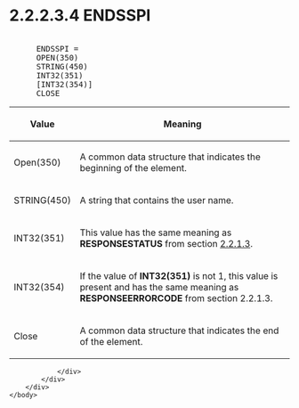 <html dir="LTR" xmlns:mshelp="http://msdn.microsoft.com/mshelp" xmlns:ddue="http://ddue.schemas.microsoft.com/authoring/2003/5" xmlns:xlink="http://www.w3.org/1999/xlink" xmlns:tool="http://www.microsoft.com/tooltip">
    <head>
        <meta http-equiv="Content-Type" content="text/html; CHARSET=utf-8"></meta>
        <meta name="save" content="history"></meta>
        <title>2.2.2.3.4 ENDSSPI</title>
        <xml>
            <mshelp:toctitle title="2.2.2.3.4 ENDSSPI"></mshelp:toctitle>
            <mshelp:rltitle title="[MS-SSAS8]: ENDSSPI"></mshelp:rltitle>
            <mshelp:keyword index="A" term="e0d2b37a-15a6-49fa-bd52-4bd5f1aa4397"></mshelp:keyword>
            <mshelp:attr name="DCSext.ContentType" value="open specification"></mshelp:attr>
            <mshelp:attr name="AssetID" value="e0d2b37a-15a6-49fa-bd52-4bd5f1aa4397"></mshelp:attr>
            <mshelp:attr name="TopicType" value="kbRef"></mshelp:attr>
            <mshelp:attr name="DCSext.Title" value="[MS-SSAS8]: ENDSSPI" />
        </xml>
    </head>
    <body>
        <div id="header">
            <h1 class="heading">2.2.2.3.4 ENDSSPI</h1>
        </div>
        <div id="mainSection">
            <div id="mainBody">
                <div id="allHistory" class="saveHistory"></div>
                <div id="sectionSection0" class="section" name="collapseableSection">
                    

<dl>
<dd>
<div><pre>            
 ENDSSPI = 
 OPEN(350)
 STRING(450)
 INT32(351) 
 [INT32(354)]
 CLOSE
</pre></div>
</dd></dl>

<table>
 <thead>
  <tr>
   <th>
   <p>Value</p>
   </th>
   <th>
   <p>Meaning</p>
   </th>
  </tr>
 </thead>
 <tr>
  <td>
  <p>Open(350)</p>
  </td>
  <td>
  <p>A common data structure that indicates the beginning
  of the element.</p>
  </td>
 </tr>
 <tr>
  <td>
  <p>STRING(450)</p>
  </td>
  <td>
  <p>A string that contains the user name.</p>
  </td>
 </tr>
 <tr>
  <td>
  <p>INT32(351)</p>
  </td>
  <td>
  <p>This value has the same meaning as <b>RESPONSESTATUS</b>
  from section <a href="34c425c0-485f-476a-9dbe-3cf017858602.htm">2.2.1.3</a>.</p>
  </td>
 </tr>
 <tr>
  <td>
  <p>INT32(354)</p>
  </td>
  <td>
  <p>If the value of <b>INT32(351)</b> is not 1, this value
  is present and has the same meaning as <b>RESPONSEERRORCODE</b> from section
  2.2.1.3.</p>
  </td>
 </tr>
 <tr>
  <td>
  <p>Close</p>
  </td>
  <td>
  <p>A common data structure that indicates the end of the
  element.</p>
  </td>
 </tr>
</table>


                </div>
            </div>
        </div>
    </body>
</html>